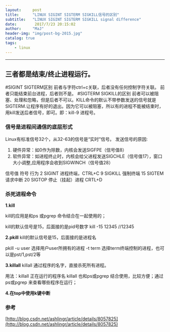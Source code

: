 ```yaml
---
layout:     post
title:      "LINUX SIGINT SIGTERM SIGKILL信号的区别"
subtitle:   "LINUX SIGINT SIGTERM SIGKILL signal difference"
date:        2017/7/23 20:15:02 
author:     "MaJ"
header-img: "img/post-bg-2015.jpg"
catalog: true
tags:
    - linux
---
```

---

三者都是结束/终止进程运行。
--
#SIGINT SIGTERM区别
前者与字符ctrl+c关联，后者没有任何控制字符关联。
前者只能结束前台进程，后者则不是。
#SIGTERM SIGKILL的区别
前者可以被阻塞、处理和忽略，但是后者不可以。KILL命令的默认不带参数发送的信号就是SIGTERM.让程序有好的退出。因为它可以被阻塞，所以有的进程不能被结束时，用kill发送后者信号，即可。即：kill-9 进程号。

### 信号是进程间通信的底层形式
Linux有标准信号32个，从32-63的信号是“实时”信号。
发送信号的原因:

1. 硬件异常：如0作为除数，内核会发送SIGFPE（信号值8）
2. 软件异常：如进程终止时，内核会给父进程发送SIGCHLE（信号值17），窗口大小调整,应用程序会收到SIGWINCH（信号值28）

信号值      符号      行为
2          SIGINT    进程终端，CTRL+C
9          SIGKILL   强制终端
15         SIGTEM    请求中断
20         SIGTOP    停止（挂起）进程 CRTL+D

### 杀死进程命令
**1.kill**

kill的应用是和ps 或pgrep 命令结合在一起使用的；

kill的默认信号是15，后面接的是pid号数字
kill -15 12345   //12345

**2.pkill**
kill的默认信号是15，后面接的是进程名

pkill -u user 选择用户user所拥有的进程
	  -t term 选择term终端控制的进程，也可以是pst/1,pst/2等

**3.killall**
killall 通过程序的名字，直接杀死所有进程。

用法：killall 正在运行的程序名
killall 也和ps或pgrep 结合使用，比较方便；通过ps或pgrep 来查看哪些程序在运行；

**4.在top中使用k键中断**

### 参考
[http://blog.csdn.net/ashlingr/article/details/8057825](http://blog.csdn.net/ashlingr/article/details/8057825)